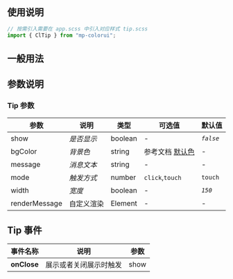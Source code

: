## 使用说明

```jsx
// 按需引入需要在 app.scss 中引入对应样式 tip.scss
import { ClTip } from "mp-colorui";
```

## 一般用法

<CodeShow componentName='tip' />

## 参数说明

### Tip 参数

| 参数          | 说明       | 类型    | 可选值                                        | 默认值    |
| ------------- | ---------- | ------- | --------------------------------------------- | --------- |
| show          | _是否显示_ | boolean | -                                             | _`false`_ |
| bgColor       | _背景色_   | string  | 参考文档 [默认色](/mp-colorui-doc/home/color) | -         |
| message       | _消息文本_ | string  | -                                             | -         |
| mode          | _触发方式_ | number  | `click`,`touch`                               | `touch`   |
| width         | _宽度_     | boolean | -                                             | _`150`_   |
| renderMessage | 自定义渲染 | Element | -                                             | -         |

## Tip 事件

| 事件名称    | 说明                   | 参数 |
| ----------- | ---------------------- | ---- |
| **onClose** | 展示或者关闭展示时触发 | show |

<FloatPhone url="https://yinliangdream.github.io/mp-colorui-h5-demo/#/package/actionPackage/tip/index" />
